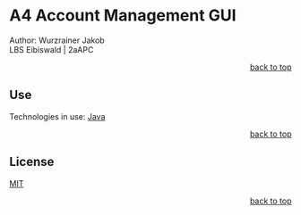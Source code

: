 # A4 Account Management GUI

Author: Wurzrainer Jakob <br>
LBS Eibiswald | 2aAPC

<p align="right"><a href="#readme-top">back to top</a></p>

## Use

Technologies in use:
<a href="https://www.java.com/en/">Java</a>

<p align="right"><a href="#readme-top">back to top</a></p>

## License

[MIT](https://choosealicense.com/licenses/mit/)

<p align="right"><a href="#readme-top">back to top</a></p>
